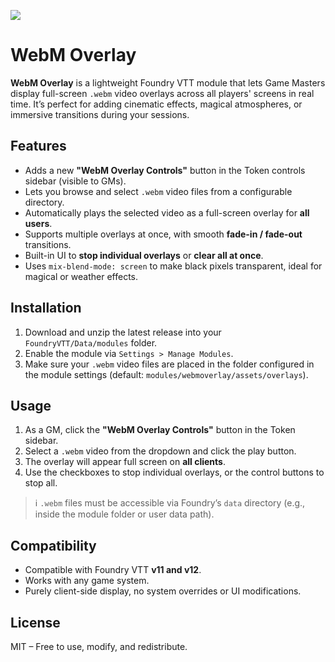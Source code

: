![](https://img.shields.io/badge/Foundry-v12-informational)

# WebM Overlay

**WebM Overlay** is a lightweight Foundry VTT module that lets Game Masters display full-screen `.webm` video overlays across all players' screens in real time. It’s perfect for adding cinematic effects, magical atmospheres, or immersive transitions during your sessions.

## Features

- Adds a new **"WebM Overlay Controls"** button in the Token controls sidebar (visible to GMs).
- Lets you browse and select `.webm` video files from a configurable directory.
- Automatically plays the selected video as a full-screen overlay for **all users**.
- Supports multiple overlays at once, with smooth **fade-in / fade-out** transitions.
- Built-in UI to **stop individual overlays** or **clear all at once**.
- Uses `mix-blend-mode: screen` to make black pixels transparent, ideal for magical or weather effects.

## Installation

1. Download and unzip the latest release into your `FoundryVTT/Data/modules` folder.
2. Enable the module via `Settings > Manage Modules`.
3. Make sure your `.webm` video files are placed in the folder configured in the module settings (default: `modules/webmoverlay/assets/overlays`).

## Usage

1. As a GM, click the **"WebM Overlay Controls"** button in the Token sidebar.
2. Select a `.webm` video from the dropdown and click the play button.
3. The overlay will appear full screen on **all clients**.
4. Use the checkboxes to stop individual overlays, or the control buttons to stop all.

> ℹ️ `.webm` files must be accessible via Foundry’s `data` directory (e.g., inside the module folder or user data path).

## Compatibility

- Compatible with Foundry VTT **v11 and v12**.
- Works with any game system.
- Purely client-side display, no system overrides or UI modifications.

## License

MIT – Free to use, modify, and redistribute.
